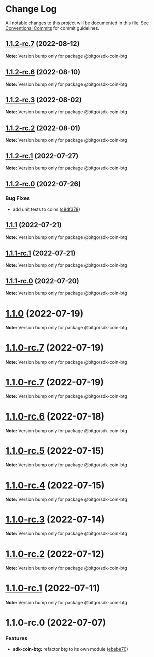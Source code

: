 # Change Log

All notable changes to this project will be documented in this file.
See [Conventional Commits](https://conventionalcommits.org) for commit guidelines.

## [1.1.2-rc.7](https://github.com/BitGo/BitGoJS/compare/@bitgo/sdk-coin-btg@1.1.2-rc.6...@bitgo/sdk-coin-btg@1.1.2-rc.7) (2022-08-12)

**Note:** Version bump only for package @bitgo/sdk-coin-btg





## [1.1.2-rc.6](https://github.com/BitGo/BitGoJS/compare/@bitgo/sdk-coin-btg@1.1.2-rc.5...@bitgo/sdk-coin-btg@1.1.2-rc.6) (2022-08-10)

**Note:** Version bump only for package @bitgo/sdk-coin-btg





## [1.1.2-rc.3](https://github.com/BitGo/BitGoJS/compare/@bitgo/sdk-coin-btg@1.1.2-rc.2...@bitgo/sdk-coin-btg@1.1.2-rc.3) (2022-08-02)

**Note:** Version bump only for package @bitgo/sdk-coin-btg





## [1.1.2-rc.2](https://github.com/BitGo/BitGoJS/compare/@bitgo/sdk-coin-btg@1.1.2-rc.1...@bitgo/sdk-coin-btg@1.1.2-rc.2) (2022-08-01)

**Note:** Version bump only for package @bitgo/sdk-coin-btg





## [1.1.2-rc.1](https://github.com/BitGo/BitGoJS/compare/@bitgo/sdk-coin-btg@1.1.2-rc.0...@bitgo/sdk-coin-btg@1.1.2-rc.1) (2022-07-27)

**Note:** Version bump only for package @bitgo/sdk-coin-btg





## [1.1.2-rc.0](https://github.com/BitGo/BitGoJS/compare/@bitgo/sdk-coin-btg@1.1.1...@bitgo/sdk-coin-btg@1.1.2-rc.0) (2022-07-26)


### Bug Fixes

* add unit tests to coins ([c8df378](https://github.com/BitGo/BitGoJS/commit/c8df378116dae2f67aaf7e9a6bfb98bf42f158d9))





## [1.1.1](https://github.com/BitGo/BitGoJS/compare/@bitgo/sdk-coin-btg@1.1.1-rc.1...@bitgo/sdk-coin-btg@1.1.1) (2022-07-21)

**Note:** Version bump only for package @bitgo/sdk-coin-btg





## [1.1.1-rc.1](https://github.com/BitGo/BitGoJS/compare/@bitgo/sdk-coin-btg@1.1.1-rc.0...@bitgo/sdk-coin-btg@1.1.1-rc.1) (2022-07-21)

**Note:** Version bump only for package @bitgo/sdk-coin-btg





## [1.1.1-rc.0](https://github.com/BitGo/BitGoJS/compare/@bitgo/sdk-coin-btg@1.1.0...@bitgo/sdk-coin-btg@1.1.1-rc.0) (2022-07-20)

**Note:** Version bump only for package @bitgo/sdk-coin-btg





# [1.1.0](https://github.com/BitGo/BitGoJS/compare/@bitgo/sdk-coin-btg@1.1.0-rc.7...@bitgo/sdk-coin-btg@1.1.0) (2022-07-19)

**Note:** Version bump only for package @bitgo/sdk-coin-btg





# [1.1.0-rc.7](https://github.com/BitGo/BitGoJS/compare/@bitgo/sdk-coin-btg@1.1.0-rc.5...@bitgo/sdk-coin-btg@1.1.0-rc.7) (2022-07-19)

**Note:** Version bump only for package @bitgo/sdk-coin-btg

# [1.1.0-rc.7](https://github.com/BitGo/BitGoJS/compare/@bitgo/sdk-coin-btg@1.1.0-rc.5...@bitgo/sdk-coin-btg@1.1.0-rc.7) (2022-07-19)

**Note:** Version bump only for package @bitgo/sdk-coin-btg

# [1.1.0-rc.6](https://github.com/BitGo/BitGoJS/compare/@bitgo/sdk-coin-btg@1.1.0-rc.5...@bitgo/sdk-coin-btg@1.1.0-rc.6) (2022-07-18)

**Note:** Version bump only for package @bitgo/sdk-coin-btg

# [1.1.0-rc.5](https://github.com/BitGo/BitGoJS/compare/@bitgo/sdk-coin-btg@1.1.0-rc.4...@bitgo/sdk-coin-btg@1.1.0-rc.5) (2022-07-15)

**Note:** Version bump only for package @bitgo/sdk-coin-btg

# [1.1.0-rc.4](https://github.com/BitGo/BitGoJS/compare/@bitgo/sdk-coin-btg@1.1.0-rc.2...@bitgo/sdk-coin-btg@1.1.0-rc.4) (2022-07-15)

**Note:** Version bump only for package @bitgo/sdk-coin-btg

# [1.1.0-rc.3](https://github.com/BitGo/BitGoJS/compare/@bitgo/sdk-coin-btg@1.1.0-rc.2...@bitgo/sdk-coin-btg@1.1.0-rc.3) (2022-07-14)

**Note:** Version bump only for package @bitgo/sdk-coin-btg

# [1.1.0-rc.2](https://github.com/BitGo/BitGoJS/compare/@bitgo/sdk-coin-btg@1.1.0-rc.1...@bitgo/sdk-coin-btg@1.1.0-rc.2) (2022-07-12)

**Note:** Version bump only for package @bitgo/sdk-coin-btg

# [1.1.0-rc.1](https://github.com/BitGo/BitGoJS/compare/@bitgo/sdk-coin-btg@1.1.0-rc.0...@bitgo/sdk-coin-btg@1.1.0-rc.1) (2022-07-11)

**Note:** Version bump only for package @bitgo/sdk-coin-btg

# 1.1.0-rc.0 (2022-07-07)

### Features

- **sdk-coin-btg:** refactor btg to its own module ([ebebe70](https://github.com/BitGo/BitGoJS/commit/ebebe70f8c103f7ddddcc878204e686eb04d786a))
